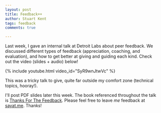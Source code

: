 ```yaml
---
layout: post
title: Feedback++
author: Stuart Kent
tags: feedback
comments: true

---
```


Last week, I gave an internal talk at Detroit Labs about peer feedback. We discussed different types of feedback (appreciation, coaching, and evaluation), and how to get better at giving and guiding each kind. Check out the video (slides + audio) below!

{% include youtube.html video_id="SyR9wnJtwVc" %}

<!--more-->

This was a tricky talk to give, quite far outside my comfort zone (technical topics, hooray!).

I'll post PDF slides later this week. The book referenced throughout the talk is [Thanks For The Feedback](http://www.amazon.com/Thanks-Feedback-Science-Receiving-Well/dp/0670014664). Please feel free to leave _me_ feedback at [sayat.me](http://sayat.me/stuart). Thanks!